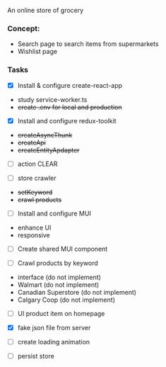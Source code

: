 An online store of grocery

### Concept:

- Search page to search items from supermarkets
- Wishlist page


### Tasks

- [x] Install & configure create-react-app
- study service-worker.ts
- ~~create .env for local and production~~

- [x] Install and configure redux-toolkit
- ~~createAsyncThunk~~
- ~~createApi~~
- ~~createEntityApdapter~~

- [ ] action CLEAR

- [ ] store crawler
- ~~setKeyword~~
- ~~crawl products~~

- [ ] Install and configure MUI
- enhance UI
- responsive

- [ ] Create shared MUI component

- [ ] Crawl products by keyword
- interface (do not implement)
- Walmart (do not implement)
- Canadian Superstore (do not implement)
- Calgary Coop (do not implement)

- [ ] UI product item on homepage

- [x] fake json file from server

- [ ] create loading animation

- [ ] persist store
